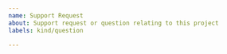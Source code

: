 ```yaml
---
name: Support Request
about: Support request or question relating to this project
labels: kind/question

---
```


<!--
STOP -- PLEASE READ!

GitHub is not the right place for support requests.

If you're looking for help, please post your question on the [Kubernetes Slack](http://slack.k8s.io/) ([#gardener](https://kubernetes.slack.com/messages/gardener) channel) or join our [weekly meetings](https://github.com/gardener/documentation/blob/master/CONTRIBUTING.md#weekly-meeting).
-->
